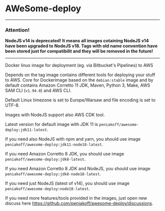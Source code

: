 # AWeSome-deploy

---
### Attention! ###

**NodeJS v14 is deprecated! It means all images cotaining NodeJS v14 have been upgraded to NodeJS v18. Tags with old name convention have been stored just for compatibilit and they will be removed in the future!**

---

Docker linux image for deployment (eg. via Bitbucket's Pipelines) to AWS

Depends on the tag image contains different tools for deploying your stuff to AWS.
Core for Dockerimage based on the `debian:stable` image and by default contains Amazon Corretto 11 JDK, Maven, Python 3, Make, AWS SAM CLI (`v1.94.0`) and AWS CLI.

Default Linux timezone is set to Europe/Warsaw and file encoding is set to UTF-8.

Images with NodeJS support also AWS CDK tool.

Latest version for default image with JDK 11 is `peniakoff/awesome-deploy:jdk11-latest`.

If you need also NodeJS with npm and yarn, you should use image `peniakoff/awesome-deploy:jdk11-node18-latest`.

If you need Amazon Corretto 8 JDK, you should use image `peniakoff/awesome-deploy:jdk8-latest`.

If you need Amazon Corretto 8 JDK and NodeJS, you should use image `peniakoff/awesome-deploy:jdk8-node18-latest`.

If you need just NodeJS (latest of v14), you should use image `peniakoff/awesome-deploy:node18-latest`.

If you need more features/tools provided in the images, just open new discuss here https://github.com/peniakoff/awesome-deploy/discussions.